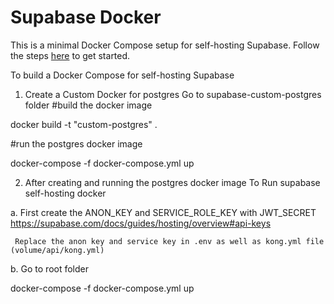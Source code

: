 # Supabase Docker

This is a minimal Docker Compose setup for self-hosting Supabase. Follow the steps [here](https://supabase.com/docs/guides/hosting/docker) to get started.


To build a Docker Compose for self-hosting Supabase 
1. Create a Custom Docker for postgres
  Go to supabase-custom-postgres folder
  #build the docker image

  docker build -t "custom-postgres" .

  #run the postgres docker image 

  docker-compose -f docker-compose.yml up


2. After creating and running the postgres docker image
  To Run supabase self-hosting docker

  a. First create the ANON_KEY and SERVICE_ROLE_KEY with  JWT_SECRET
     https://supabase.com/docs/guides/hosting/overview#api-keys

     Replace the anon key and service key in .env as well as kong.yml file (volume/api/kong.yml)
     
  b. Go to root folder

  docker-compose -f docker-compose.yml up
